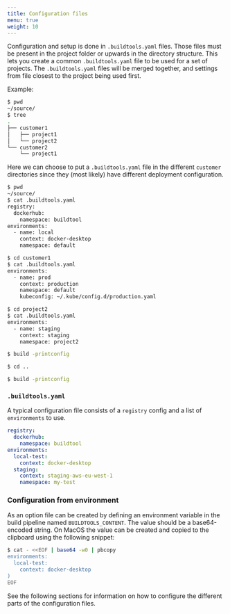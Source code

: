 ```yaml
---
title: Configuration files
menu: true
weight: 10
---
```


Configuration and setup is done in `.buildtools.yaml` files. 
Those files must be present in the project folder or upwards in the directory structure. 
This lets you create a common `.buildtools.yaml` file to be used for a set of projects.
The `.buildtools.yaml` files will be merged together, and settings from file closest to the project being used first.
 
Example:
```sh
$ pwd
~/source/
$ tree
.
├── customer1
│   ├── project1
│   └── project2
└── customer2
    └── project1
```
        
Here we can choose to put a `.buildtools.yaml` file in the different `customer` directories since they (most likely) have different deployment configuration.
```sh
$ pwd
~/source/
$ cat .buildtools.yaml
registry:
  dockerhub:
    namespace: buildtool
environments:
  - name: local
    context: docker-desktop
    namespace: default

$ cd customer1
$ cat .buildtools.yaml
environments:
  - name: prod
    context: production
    namespace: default
    kubeconfig: ~/.kube/config.d/production.yaml

$ cd project2
$ cat .buildtools.yaml
environments:
  - name: staging
    context: staging
    namespace: project2

$ build -printconfig

$ cd ..

$ build -printconfig
```

### `.buildtools.yaml`
A typical configuration file consists of a `registry` config and a list of `environments` to use.

```yaml
registry:
  dockerhub:
    namespace: buildtool
environments:
  local-test:
    context: docker-desktop
  staging:
    context: staging-aws-eu-west-1
    namespace: my-test 
```    

### Configuration from environment
As an option file can be created by defining an environment variable in the build pipeline named `BUILDTOOLS_CONTENT`. 
The value should be a base64-encoded string. On MacOS the value can be created and copied to the clipboard using the following snippet:

```sh
$ cat - <<EOF | base64 -w0 | pbcopy
environments:
  local-test:
    context: docker-desktop
)
EOF
```

See the following sections for information on how to configure the different parts of the configuration files.